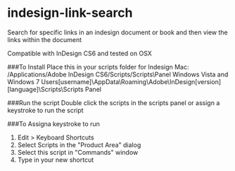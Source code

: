 # indesign-link-search

Search for specific links in an indesign document or book and then view the links within the document

Compatible with InDesign CS6 and tested on OSX

###To Install
Place this in your scripts folder for Indesign
Mac: /Applications/Adobe InDesign CS6/Scripts/Scripts\Panel
Windows Vista and Windows 7
Users\[username]\AppData\Roaming\Adobe\InDesign\[version]\[language]\Scripts\Scripts Panel

###Run the script 
Double click the scripts in the scripts panel or assign a keystroke to run the script

###To Assigna keystroke to run
1. Edit > Keyboard Shortcuts
2. Select Scripts in the "Product Area" dialog
3. Select this script in "Commands" window
4. Type in your new shortcut
